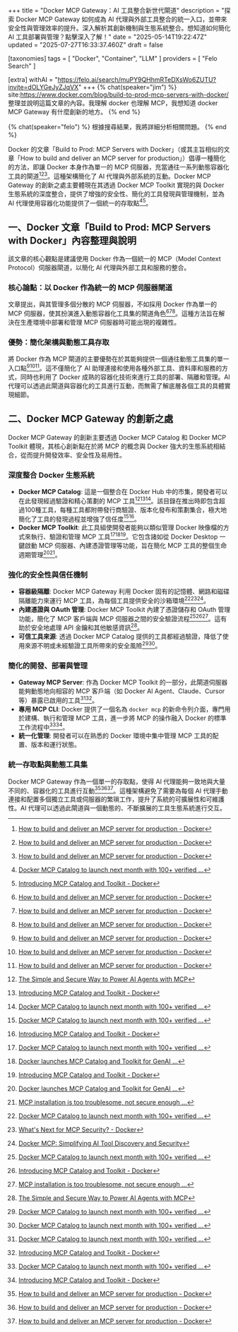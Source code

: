 +++
title = "Docker MCP Gateway：AI 工具整合新世代閘道"
description = "探索 Docker MCP Gateway 如何成為 AI 代理與外部工具整合的統一入口，並帶來安全性與管理效率的提升。深入解析其創新機制與生態系統整合。想知道如何簡化 AI 工具部署與管理？點擊深入了解！"
date = "2025-05-14T19:22:47Z"
updated = "2025-07-27T16:33:37.460Z"
draft = false

[taxonomies]
tags = [ "Docker", "Container", "LLM" ]
providers = [ "Felo Search" ]


[extra]
withAI = "<https://felo.ai/search/muPY9QHhmRTeDXsWo6ZUTU?invite=dOLYGeJyZJqVX>"
+++
{% chat(speaker="jim") %}
site:<https://www.docker.com/blog/build-to-prod-mcp-servers-with-docker/> 整理並說明這篇文章的內容。我理解 docker 也理解 MCP，我想知道 docker MCP Gateway 有什麼創新的地方。
{% end %}

{% chat(speaker="felo") %}
根據搜尋結果，我將詳細分析相關問題。
{% end %}

Docker 的文章「Build to Prod: MCP Servers with Docker」（或其主旨相似的文章「How to build and deliver an MCP server for production」）倡導一種簡化的方法，即讓 Docker 本身作為單一的 MCP 伺服器，充當通往一系列動態容器化工具的閘道[^3][^39][^64]。這種架構簡化了 AI 代理與外部系統的互動。Docker MCP Gateway 的創新之處主要體現在其透過 Docker MCP Toolkit 實現的與 Docker 生態系統的深度整合，提供了增強的安全性、簡化的工具發現與管理機制，並為 AI 代理使用容器化功能提供了一個統一的存取點[^29][^58]。

## 一、Docker 文章「Build to Prod: MCP Servers with Docker」內容整理與說明

該文章的核心觀點是建議使用 Docker 作為一個統一的 MCP（Model Context Protocol）伺服器閘道，以簡化 AI 代理與外部工具和服務的整合。

### 核心論點：以 Docker 作為統一的 MCP 伺服器閘道

文章提出，與其管理多個分散的 MCP 伺服器，不如採用 Docker 作為單一的 MCP 伺服器，使其扮演進入動態容器化工具集的閘道角色[^3][^39][^64]。這種方法旨在解決在生產環境中部署和管理 MCP 伺服器時可能出現的複雜性。

### 優勢：簡化架構與動態工具存取

將 Docker 作為 MCP 閘道的主要優勢在於其能夠提供一個通往動態工具集的單一入口點[^3][^39][^64]。這不僅簡化了 AI 助理連接和使用各種外部工具、資料庫和服務的方式，同時也利用了 Docker 成熟的容器化技術來進行工具的部署、隔離和管理。AI 代理可以透過此閘道與容器化的工具進行互動，而無需了解底層各個工具的具體實現細節。

## 二、Docker MCP Gateway 的創新之處

Docker MCP Gateway 的創新主要透過 Docker MCP Catalog 和 Docker MCP Toolkit 體現，其核心創新點在於將 MCP 的概念與 Docker 強大的生態系統相結合，從而提升開發效率、安全性及易用性。

### 深度整合 Docker 生態系統

- **Docker MCP Catalog**: 這是一個整合在 Docker Hub 中的市集，開發者可以在此發現經過驗證和精心策劃的 MCP 工具[^1][^5][^14]。該目錄在推出時即包含超過100種工具，每種工具都附帶發行商驗證、版本化發布和策劃集合，極大地簡化了工具的發現過程並增強了信任度[^29][^40]。
- **Docker MCP Toolkit**: 此工具組使開發者能夠以類似管理 Docker 映像檔的方式來執行、驗證和管理 MCP 工具[^29][^33][^58]。它包含諸如從 Docker Desktop 一鍵啟動 MCP 伺服器、內建憑證管理等功能，旨在簡化 MCP 工具的整個生命週期管理[^33][^61]。

### 強化的安全性與信任機制

- **容器級隔離**: Docker MCP Gateway 利用 Docker 固有的記憶體、網路和磁碟隔離能力來運行 MCP 工具，為每個工具提供安全的沙箱環境[^29][^42][^63]。
- **內建憑證與 OAuth 管理**: Docker MCP Toolkit 內建了憑證儲存和 OAuth 管理功能，簡化了 MCP 客戶端與 MCP 伺服器之間的安全驗證流程[^29][^58][^61]。這有助於安全地處理 API 金鑰和其他敏感資訊[^66]。
- **可信工具來源**: 透過 Docker MCP Catalog 提供的工具都經過驗證，降低了使用來源不明或未經驗證工具所帶來的安全風險[^14][^29]。

### 簡化的開發、部署與管理

- **Gateway MCP Server**: 作為 Docker MCP Toolkit 的一部分，此閘道伺服器能夠動態地向相容的 MCP 客戶端（如 Docker AI Agent、Claude、Cursor 等）暴露已啟用的工具[^29][^58]。
- **專用 MCP CLI**: Docker 提供了一個名為 `docker mcp` 的新命令列介面，專門用於建構、執行和管理 MCP 工具，進一步將 MCP 的操作融入 Docker 的標準工作流程中[^29][^58]。
- **統一化管理**: 開發者可以在熟悉的 Docker 環境中集中管理 MCP 工具的配置、版本和運行狀態。

### 統一存取點與動態工具集

Docker MCP Gateway 作為一個單一的存取點，使得 AI 代理能夠一致地與大量不同的、容器化的工具進行互動[^3][^39][^64]。這種架構避免了需要為每個 AI 代理手動連接和配置多個獨立工具或伺服器的繁瑣工作，提升了系統的可擴展性和可維護性。AI 代理可以透過此閘道與一個動態的、不斷擴展的工具生態系統進行交互。

[^1]: [The Simple and Secure Way to Power AI Agents with MCP](https://www.docker.com/blog/announcing-docker-mcp-catalog-and-toolkit-beta/)
[^3]: [How to build and deliver an MCP server for production - Docker](https://www.docker.com/blog/build-to-prod-mcp-servers-with-docker/)
[^5]: [Introducing MCP Catalog and Toolkit - Docker](https://www.docker.com/blog/introducing-docker-mcp-catalog-and-toolkit/)
[^14]: [Docker MCP Catalog to launch next month with 100+ verified ...](https://sdtimes.com/ai/docker-mcp-catalog-to-launch-next-month-with-100-verified-mcp-tools/)
[^29]: [Docker MCP Catalog to launch next month with 100+ verified ...](https://sdtimes.com/ai/docker-mcp-catalog-to-launch-next-month-with-100-verified-mcp-tools/)
[^33]: [Docker launches MCP Catalog and Toolkit for GenAI ...](https://sp-edge.com/updates/42913)
[^39]: [How to build and deliver an MCP server for production - Docker](https://www.docker.com/blog/build-to-prod-mcp-servers-with-docker/)
[^40]: [Introducing MCP Catalog and Toolkit - Docker](https://www.docker.com/blog/introducing-docker-mcp-catalog-and-toolkit/)
[^42]: [What's Next for MCP Security? - Docker](https://www.docker.com/blog/whats-next-for-mcp-security/)
[^58]: [Introducing MCP Catalog and Toolkit - Docker](https://www.docker.com/blog/introducing-docker-mcp-catalog-and-toolkit/)
[^61]: [MCP installation is too troublesome, not secure enough ...](https://ullyer.medium.com/mcp-installation-is-too-troublesome-not-secure-enough-docker-stepped-in-d85e1e0cad9f)
[^63]: [Docker MCP: Simplifying AI Tool Discovery and Security](https://www.c-sharpcorner.com/article/docker-mcp-simplifying-ai-tool-discovery-and-security/)
[^64]: [How to build and deliver an MCP server for production - Docker](https://www.docker.com/blog/build-to-prod-mcp-servers-with-docker/)
[^66]: [The Simple and Secure Way to Power AI Agents with MCP](https://www.docker.com/blog/announcing-docker-mcp-catalog-and-toolkit-beta/)
